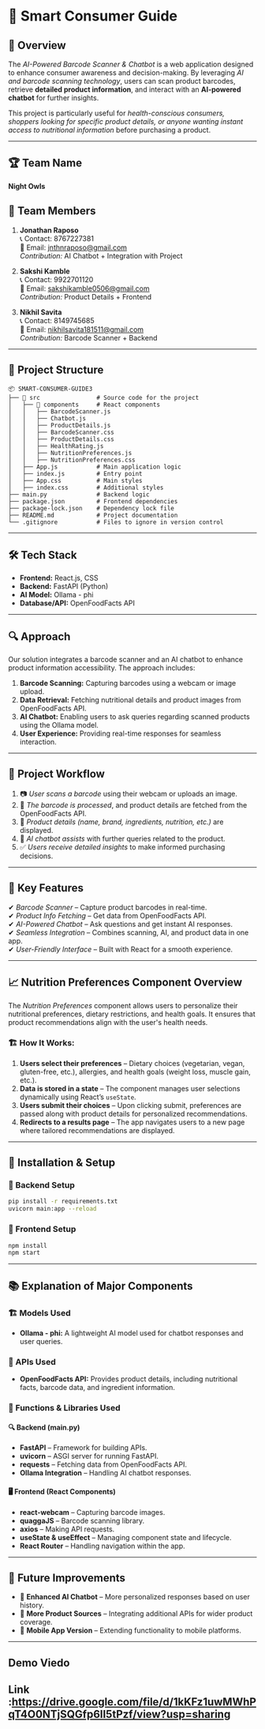 # 🛒 Smart Consumer Guide

## 🌟 Overview  
The *AI-Powered Barcode Scanner & Chatbot* is a web application designed to enhance consumer awareness and decision-making. By leveraging *AI and barcode scanning technology*, users can scan product barcodes, retrieve **detailed product information**, and interact with an **AI-powered chatbot** for further insights.  

This project is particularly useful for *health-conscious consumers, shoppers looking for specific product details, or anyone wanting instant access to nutritional information* before purchasing a product.  

---

## 🏆 Team Name  
**Night Owls**

## 👥 Team Members  
1. **Jonathan Raposo**  
   📞 Contact: 8767227381  
   📧 Email: jnthnraposo@gmail.com  
   *Contribution:* AI Chatbot + Integration with Project  

2. **Sakshi Kamble**  
   📞 Contact: 9922701120  
   📧 Email: sakshikamble0506@gmail.com  
   *Contribution:* Product Details + Frontend  

3. **Nikhil Savita**  
   📞 Contact: 8149745685  
   📧 Email: nikhilsavita181511@gmail.com  
   *Contribution:* Barcode Scanner + Backend  

---

## 📂 Project Structure

```
📦 SMART-CONSUMER-GUIDE3
├── 📁 src                # Source code for the project
│   ├── 📁 components     # React components
│   │   ├── BarcodeScanner.js
│   │   ├── Chatbot.js
│   │   ├── ProductDetails.js
│   │   ├── BarcodeScanner.css
│   │   ├── ProductDetails.css
│   │   ├── HealthRating.js
│   │   ├── NutritionPreferences.js
│   │   ├── NutritionPreferences.css
│   ├── App.js           # Main application logic
│   ├── index.js         # Entry point
│   ├── App.css          # Main styles
│   ├── index.css        # Additional styles
├── main.py              # Backend logic
├── package.json         # Frontend dependencies
├── package-lock.json    # Dependency lock file
├── README.md            # Project documentation
└── .gitignore           # Files to ignore in version control
```

---

## 🛠 Tech Stack
- **Frontend:** React.js, CSS
- **Backend:** FastAPI (Python)
- **AI Model:** Ollama - phi
- **Database/API:** OpenFoodFacts API

---

## 🔍 Approach
Our solution integrates a barcode scanner and an AI chatbot to enhance product information accessibility. The approach includes:

1. **Barcode Scanning:** Capturing barcodes using a webcam or image upload.
2. **Data Retrieval:** Fetching nutritional details and product images from OpenFoodFacts API.
3. **AI Chatbot:** Enabling users to ask queries regarding scanned products using the Ollama model.
4. **User Experience:** Providing real-time responses for seamless interaction.

---

## 📌 Project Workflow  
1. 📷 *User scans a barcode* using their webcam or uploads an image.  
2. 📡 *The barcode is processed*, and product details are fetched from the OpenFoodFacts API.  
3. 📝 *Product details (name, brand, ingredients, nutrition, etc.)* are displayed.  
4. 🤖 *AI chatbot assists* with further queries related to the product.  
5. ✅ *Users receive detailed insights* to make informed purchasing decisions.  

---

## 🌟 Key Features  
✔ *Barcode Scanner* – Capture product barcodes in real-time.  
✔ *Product Info Fetching* – Get data from OpenFoodFacts API.  
✔ *AI-Powered Chatbot* – Ask questions and get instant AI responses.  
✔ *Seamless Integration* – Combines scanning, AI, and product data in one app.  
✔ *User-Friendly Interface* – Built with React for a smooth experience.  

---

## 📈 Nutrition Preferences Component Overview

The *Nutrition Preferences* component allows users to personalize their nutritional preferences, dietary restrictions, and health goals. It ensures that product recommendations align with the user's health needs.

### 🏗 How It Works:
1. **Users select their preferences** – Dietary choices (vegetarian, vegan, gluten-free, etc.), allergies, and health goals (weight loss, muscle gain, etc.).
2. **Data is stored in a state** – The component manages user selections dynamically using React’s `useState`.
3. **Users submit their choices** – Upon clicking submit, preferences are passed along with product details for personalized recommendations.
4. **Redirects to a results page** – The app navigates users to a new page where tailored recommendations are displayed.

---

## 🚀 Installation & Setup

### ⿡ Backend Setup
```sh
pip install -r requirements.txt
uvicorn main:app --reload
```

### ⿢ Frontend Setup
```sh
npm install
npm start
```

---

## 📚 Explanation of Major Components

### 🏗 Models Used
- **Ollama - phi:** A lightweight AI model used for chatbot responses and user queries.

### 📡 APIs Used
- **OpenFoodFacts API:** Provides product details, including nutritional facts, barcode data, and ingredient information.

### 🔧 Functions & Libraries Used

#### 🔍 **Backend (main.py)**
- **FastAPI** – Framework for building APIs.
- **uvicorn** – ASGI server for running FastAPI.
- **requests** – Fetching data from OpenFoodFacts API.
- **Ollama Integration** – Handling AI chatbot responses.

#### 🖥 **Frontend (React Components)**
- **react-webcam** – Capturing barcode images.
- **quaggaJS** – Barcode scanning library.
- **axios** – Making API requests.
- **useState & useEffect** – Managing component state and lifecycle.
- **React Router** – Handling navigation within the app.

---

## 📢 Future Improvements
- 📌 **Enhanced AI Chatbot** – More personalized responses based on user history.
- 📌 **More Product Sources** – Integrating additional APIs for wider product coverage.
- 📌 **Mobile App Version** – Extending functionality to mobile platforms.

---


## Demo Viedo 
Link :https://drive.google.com/file/d/1kKFz1uwMWhPqT4O0NTjSQGfp6II5tPzf/view?usp=sharing
---
